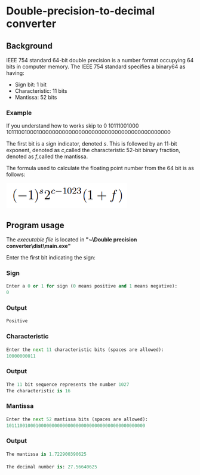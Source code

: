 # Double-precision-to-decimal converter

## Background
 IEEE 754 standard 64-bit double precision is a number format occupying  64 bits in computer memory.
 The IEEE 754 standard specifies a binary64 as having:

 - Sign bit: 1 bit
 - Characteristic: 11 bits
 - Mantissa: 52 bits

### Example
If you understand how to works skip to 
0 10111001000 1011100100010000000000000000000000000000000000000000

The first bit is a sign indicator, denoted *s*.
This is followed by an 11-bit exponent, denoted as *c*,called the characteristic
52-bit binary fraction, denoted as *f*,called the mantissa.

The formula used to calculate the floating point number from the 64 bit is as follows:

![Math Expression](Images/IEEE_formula.png)

## Program usage
The *executable file* is located in **"~\Double precision converter\dist\main.exe"**

Enter the first bit indicating the sign:

### Sign
```Python
Enter a 0 or 1 for sign (0 means positive and 1 means negative):
0
```
### Output
```Python
Positive
```
### Characteristic
```Python
Enter the next 11 characteristic bits (spaces are allowed):
10000000011
```
### Output
```Python
The 11 bit sequence represents the number 1027
The characteristic is 16
```

### Mantissa
```Python
Enter the next 52 mantissa bits (spaces are allowed):
1011100100010000000000000000000000000000000000000000
```
 ### Output
 ```Python
The mantissa is 1.722900390625

The decimal number is: 27.56640625
```

